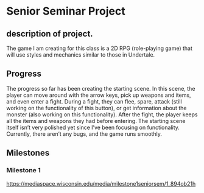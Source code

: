 # Senior Seminar Project
## description of project.
The game I am creating for this class is a 2D RPG (role-playing game) that will use styles and mechanics similar to those in Undertale.
## Progress
The progress so far has been creating the starting scene. In this scene, the player can move around with the arrow keys, pick up weapons and items, and even enter a fight. During a fight, they can flee, spare, attack (still working on the functionality of this button), or get information about the monster (also working on this functionality). After the fight, the player keeps all the items and weapons they had before entering. The starting scene itself isn’t very polished yet since I’ve been focusing on functionality. Currently, there aren’t any bugs, and the game runs smoothly.
## Milestones
### Milestone 1
https://mediaspace.wisconsin.edu/media/milestone1seniorsem/1_894ob21h

